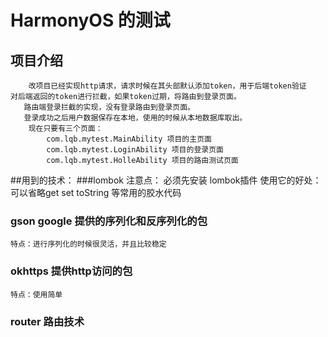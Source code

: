 # HarmonyOS 的测试
## 项目介绍
        改项目已经实现http请求，请求时候在其头部默认添加token，用于后端token验证
    对后端返回的token进行拦截，如果token过期，将路由到登录页面。
       路由端登录拦截的实现，没有登录路由到登录页面。
       登录成功之后用户数据保存在本地，使用的时候从本地数据库取出。
        现在只要有三个页面：
            com.lqb.mytest.MainAbility 项目的主页面
            com.lqb.mytest.LoginAbility 项目的登录页面
            com.lqb.mytest.HolleAbility 项目的路由测试页面
##用到的技术：
###lombok
    注意点： 必须先安装 lombok插件
    使用它的好处：可以省略get set toString 等常用的胶水代码
### gson google 提供的序列化和反序列化的包
    特点：进行序列化的时候很灵活，并且比较稳定
### okhttps 提供http访问的包
    特点：使用简单
### router 路由技术
    